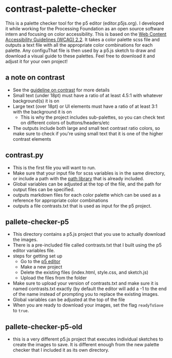 # contrast-palette-checker
This is a palette checker tool for the p5 editor (editor.p5js.org). I developed it while working for the Processing Foundation as an open source software intern and focusing on color accessibility. This is based on the [Web Content Accessibility Guidelines (WCAG) 2.2]([url](https://www.w3.org/TR/WCAG22/)). It takes a color palette scss file and outputs a text file with all the appropriate color combinations for each palette. Any configuThat file is then used by a p5.js sketch to draw and download a visual guide to these palettes. Feel free to download it and adjust it for your own project!
## a note on contrast
- See the [guideline on contrast](https://www.w3.org/TR/WCAG22/#contrast-minimum) for more details
- Small text (under 18pt) must have a ratio of at least 4.5:1 with whatever background(s) it is on
- Large text (over 18pt) or UI elements must have a ratio of at least 3:1 with the background it is on
  - This is why the project includes sub-palettes, so you can check text on different colors of buttons/headers/etc
- The outputs include both large and small text contrast ratio colors, so make sure to check if you're using small text that it is one of the higher contrast elements
## contrast.py
- This is the first file you will want to run.
- Make sure that your input file for scss variables is in the same directory, or include a path with the [path library](https://docs.python.org/3/library/pathlib.html) that is already included.
- Global variables can be adjusted at the top of the file, and the path for output files can be specified.
- outputs markdown files for each color palette which can be used as a reference for appropriate color combinations
- outputs a file contrasts.txt that is used as input for the p5 project.

## pallete-checker-p5
- This directory contains a p5.js project that you use to actually download the images.
- There is a pre-included file called contrasts.txt that I built using the p5 editor variables file.
- steps for getting set up
  - Go to the [p5 editor](https://editor.p5js.org/)
  - Make a new project
  - Delete the existing files (index.html, style.css, and sketch.js)
  - Upload the files from the folder
- Make sure to upload your version of contrasts.txt and make sure it is named contrasts.txt exactly (by default the editor will add a -1 to the end of the name instead of prompting you to replace the existing images.
- Global variables can be adjusted at the top of the file
- When you are ready to download your images, set the flag <code>readyToSave</code> to <code>true</code>. 

## pallete-checker-p5-old
- this is a very different p5.js project that executes individual sketches to create the images to save. It is different enough from the new palette checker that I included it as its own directory.
